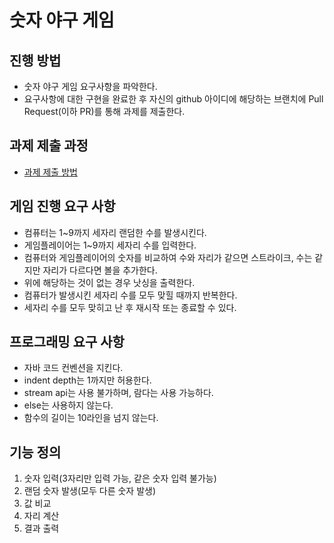 # 숫자 야구 게임
## 진행 방법
* 숫자 야구 게임 요구사항을 파악한다.
* 요구사항에 대한 구현을 완료한 후 자신의 github 아이디에 해당하는 브랜치에 Pull Request(이하 PR)를 통해 과제를 제출한다.

## 과제 제출 과정
* [과제 제출 방법](https://github.com/next-step/nextstep-docs/tree/master/precourse)

## 게임 진행 요구 사항
* 컴퓨터는 1~9까지 세자리 랜덤한 수를 발생시킨다.
* 게임플레이어는 1~9까지 세자리 수를 입력한다.
* 컴퓨터와 게임플레이어의 숫자를 비교하여 수와 자리가 같으면 스트라이크, 수는 같지만 자리가 다르다면 볼을 추가한다.
* 위에 해당하는 것이 없는 경우 낫싱을 출력한다.
* 컴퓨터가 발생시킨 세자리 수를 모두 맞힐 때까지 반복한다.
* 세자리 수를 모두 맞히고 난 후 재시작 또는 종료할 수 있다.

## 프로그래밍 요구 사항
* 자바 코드 컨벤션을 지킨다.
* indent depth는 1까지만 허용한다.
* stream api는 사용 불가하며, 람다는 사용 가능하다.
* else는 사용하지 않는다.
* 함수의 길이는 10라인을 넘지 않는다.

## 기능 정의
1. 숫자 입력(3자리만 입력 가능, 같은 숫자 입력 불가능)
2. 랜덤 숫자 발생(모두 다른 숫자 발생)
3. 값 비교
4. 자리 계산
5. 결과 출력